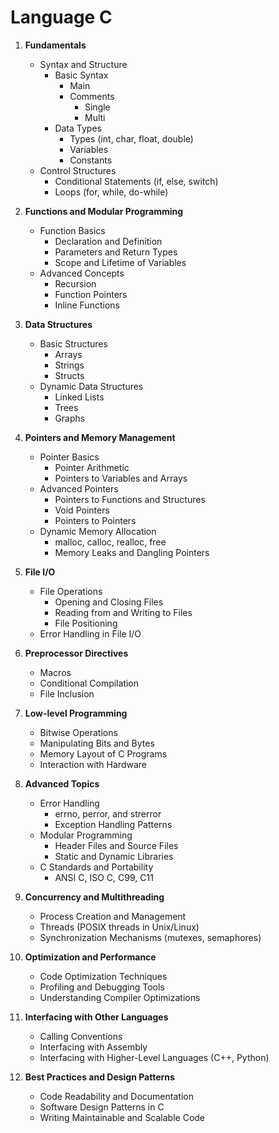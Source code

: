 # Language C

1. **Fundamentals**
   - Syntax and Structure
     - Basic Syntax
       - Main
       - Comments
         - Single
         - Multi
     - Data Types
       - Types (int, char, float, double)
       - Variables
       - Constants
   - Control Structures
     - Conditional Statements (if, else, switch)
     - Loops (for, while, do-while)

2. **Functions and Modular Programming**
   - Function Basics
     - Declaration and Definition
     - Parameters and Return Types
     - Scope and Lifetime of Variables
   - Advanced Concepts
     - Recursion
     - Function Pointers
     - Inline Functions

3. **Data Structures**
   - Basic Structures
     - Arrays
     - Strings
     - Structs
   - Dynamic Data Structures
     - Linked Lists
     - Trees
     - Graphs

4. **Pointers and Memory Management**
   - Pointer Basics
     - Pointer Arithmetic
     - Pointers to Variables and Arrays
   - Advanced Pointers
     - Pointers to Functions and Structures
     - Void Pointers
     - Pointers to Pointers
   - Dynamic Memory Allocation
     - malloc, calloc, realloc, free
     - Memory Leaks and Dangling Pointers

5. **File I/O**
   - File Operations
     - Opening and Closing Files
     - Reading from and Writing to Files
     - File Positioning
   - Error Handling in File I/O

6. **Preprocessor Directives**
   - Macros
   - Conditional Compilation
   - File Inclusion

7. **Low-level Programming**
   - Bitwise Operations
   - Manipulating Bits and Bytes
   - Memory Layout of C Programs
   - Interaction with Hardware

8. **Advanced Topics**
   - Error Handling
     - errno, perror, and strerror
     - Exception Handling Patterns
   - Modular Programming
     - Header Files and Source Files
     - Static and Dynamic Libraries
   - C Standards and Portability
     - ANSI C, ISO C, C99, C11

9. **Concurrency and Multithreading**
   - Process Creation and Management
   - Threads (POSIX threads in Unix/Linux)
   - Synchronization Mechanisms (mutexes, semaphores)

10. **Optimization and Performance**
    - Code Optimization Techniques
    - Profiling and Debugging Tools
    - Understanding Compiler Optimizations

11. **Interfacing with Other Languages**
    - Calling Conventions
    - Interfacing with Assembly
    - Interfacing with Higher-Level Languages (C++, Python)

12. **Best Practices and Design Patterns**
    - Code Readability and Documentation
    - Software Design Patterns in C
    - Writing Maintainable and Scalable Code

